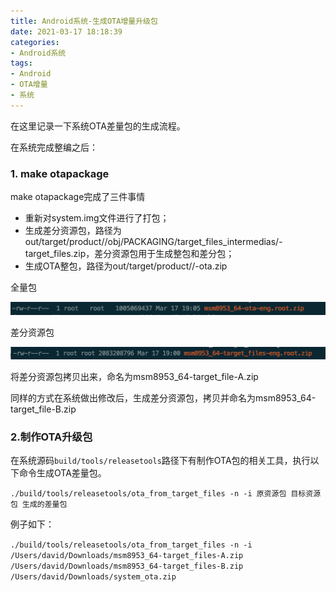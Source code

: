 ```yaml
---
title: Android系统-生成OTA增量升级包
date: 2021-03-17 18:18:39
categories: 
- Android系统
tags:
- Android
- OTA增量
- 系统
---
```


在这里记录一下系统OTA差量包的生成流程。

在系统完成整编之后：

### 1. make otapackage

make otapackage完成了三件事情

- 重新对system.img文件进行了打包；
- 生成差分资源包，路径为out/target/product/<product-name>/obj/PACKAGING/target_files_intermedias/<product-name>-target_files.zip，差分资源包用于生成整包和差分包；
- 生成OTA整包，路径为out/target/product/<product-name>/<product-name>-ota.zip

全量包

![](Android系统-生成OTA增量升级包/ota1.png)

差分资源包

![](Android系统-生成OTA增量升级包/ota2.png)

将差分资源包拷贝出来，命名为msm8953_64-target_file-A.zip

同样的方式在系统做出修改后，生成差分资源包，拷贝并命名为msm8953_64-target_file-B.zip



### 2.制作OTA升级包

在系统源码`build/tools/releasetools`路径下有制作OTA包的相关工具，执行以下命令生成OTA差量包。

`./build/tools/releasetools/ota_from_target_files -n -i 原资源包 目标资源包 生成的差量包`

例子如下：

`./build/tools/releasetools/ota_from_target_files -n -i /Users/david/Downloads/msm8953_64-target_files-A.zip /Users/david/Downloads/msm8953_64-target_files-B.zip /Users/david/Downloads/system_ota.zip`

